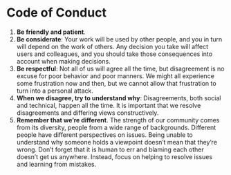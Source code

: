 # Code of Conduct

1. __Be friendly and patient__.
2. __Be considerate__: Your work will be used by other people, and you in turn will depend on the work of others. Any decision you take will affect users and colleagues, and you should take those consequences into account when making decisions.
3. __Be respectful__: Not all of us will agree all the time, but disagreement is no excuse for poor behavior and poor manners. We might all experience some frustration now and then, but we cannot allow that frustration to turn into a personal attack.
4. __When we disagree, try to understand why__: Disagreements, both social and technical, happen all the time. It is important that we resolve disagreements and differing views constructively.
5. __Remember that we’re different__. The strength of our community comes from its diversity, people from a wide range of backgrounds. Different people have different perspectives on issues. Being unable to understand why someone holds a viewpoint doesn’t mean that they’re wrong. Don’t forget that it is human to err and blaming each other doesn’t get us anywhere. Instead, focus on helping to resolve issues and learning from mistakes.
